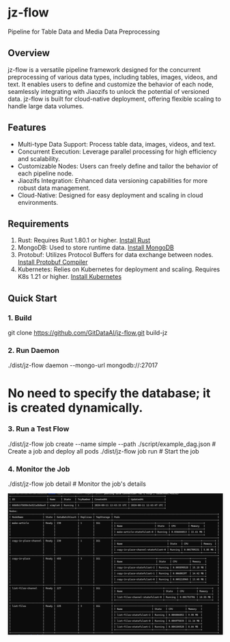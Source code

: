 # jz-flow

Pipeline for Table Data and Media Data Preprocessing

## Overview

jz-flow is a versatile pipeline framework designed for the concurrent preprocessing of various data types, including tables, images, videos, and text. It enables users to define and customize the behavior of each node, seamlessly integrating with Jiaozifs to unlock the potential of versioned data. jz-flow is built for cloud-native deployment, offering flexible scaling to handle large data volumes.

## Features

- Multi-type Data Support: Process table data, images, videos, and text.
- Concurrent Execution: Leverage parallel processing for high efficiency and scalability.
- Customizable Nodes: Users can freely define and tailor the behavior of each pipeline node.
- Jiaozifs Integration: Enhanced data versioning capabilities for more robust data management.
- Cloud-Native: Designed for easy deployment and scaling in cloud environments.

## Requirements

1. Rust: Requires Rust 1.80.1 or higher. [Install Rust](https://www.rust-lang.org/tools/install)
2. MongoDB: Used to store runtime data. [Install MongoDB](https://www.mongodb.com/zh-cn/docs/manual/installation/)
3. Protobuf: Utilizes Protocol Buffers for data exchange between nodes. [Install Protobuf Compiler](https://grpc.io/docs/protoc-installation/)
4. Kubernetes: Relies on Kubernetes for deployment and scaling. Requires K8s 1.21 or higher. [Install Kubernetes](https://kubernetes.io/docs/setup/)

## Quick Start

### 1. Build

git clone https://github.com/GitDataAI/jz-flow.git
build-jz

### 2. Run Daemon

./dist/jz-flow daemon --mongo-url mongodb://<ip>:27017
# No need to specify the database; it is created dynamically.

### 3. Run a Test Flow

./dist/jz-flow job create --name simple --path ./script/example_dag.json  # Create a job and deploy all pods
./dist/jz-flow job run <job id>                                           # Start the job

### 4. Monitor the Job

./dist/jz-flow job detail <job id>                                        # Monitor the job's details

![job_detail](./docs/images/job_detail.png)
